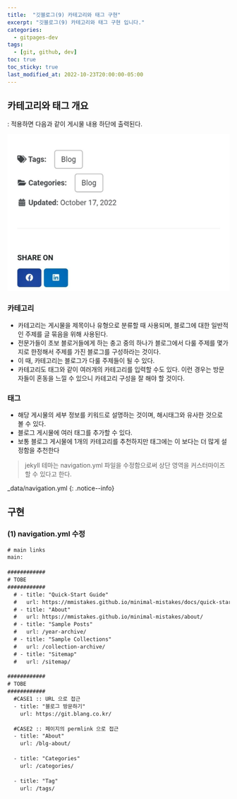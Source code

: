 ```yaml
---
title:  "깃블로그(9) 카테고리와 태그 구현"
excerpt: "깃블로그(9) 카테고리와 태그 구현 입니다."
categories:
  - gitpages-dev
tags:
  - [git, github, dev]
toc: true
toc_sticky: true
last_modified_at: 2022-10-23T20:00:00-05:00
---
```


## 카테고리와 태그 개요
: 적용하면 다음과 같이 게시물 내용 하단에 출력된다.

![사진1](/assets/images/ToyDev/GitPagesDev/category_and_tag.jpg)

### 카테고리

- 카테고리는 게시물을 제목이나 유형으로 분류할 때 사용되며, 블로그에 대한 일반적인 주제를 글 묶음을 위해 사용된다. 
- 전문가들이 초보 블로거들에게 하는 충고 중의 하나가 블로그에서 다룰 주제를 몇가지로 한정해서 주제를 가진 블로그를 구성하라는 것이다. 
- 이 때, 카테고리는 블로그가 다룰 주제들이 될 수 있다.
- 카테고리도 태그와 같이 여러개의 카테고리를 입력할 수도 있다. 이런 경우는 방문자들이 혼동을 느낄 수 있으니 카테고리 구성을 잘 해야 할 것이다.

### 태그
- 해당 게시물의 세부 정보를 키워드로 설명하는 것이며, 해시태그와 유사한 것으로 볼 수 있다. 
- 블로그 게시물에 여러 태그를 추가할 수 있다.
- 보통 블로그 게시물에 1개의 카테고리를 추천하지만 태그에는 이 보다는 더 많게 설정함을 추천한다




> jekyll 테마는 navigation.yml 파일을 수정함으로써 
> 상단 영역을 커스터마이즈 할 수 있다고 한다.

_data/navigation.yml
{: .notice--info}

## 구현
### (1) navigation.yml 수정

```xml
# main links
main:

############
# TOBE
############
  # - title: "Quick-Start Guide"
  #   url: https://mmistakes.github.io/minimal-mistakes/docs/quick-start-guide/
  # - title: "About"
  #   url: https://mmistakes.github.io/minimal-mistakes/about/
  # - title: "Sample Posts"
  #   url: /year-archive/
  # - title: "Sample Collections"
  #   url: /collection-archive/
  # - title: "Sitemap"
  #   url: /sitemap/
  
############
# TOBE
############
  #CASE1 :: URL 으로 접근
  - title: "블로그 방문하기"
    url: https://git.blang.co.kr/

  #CASE2 :: 페이지의 permlink 으로 접근
  - title: "About"
    url: /blg-about/

  - title: "Categories" 
    url: /categories/
  
  - title: "Tag" 
    url: /tags/ 

```


